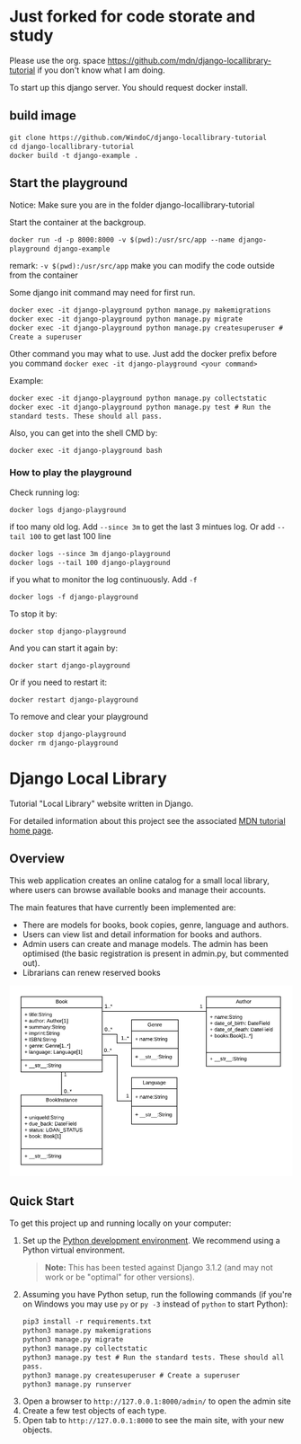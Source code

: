 # Just forked for code storate and study

Please use the org. space https://github.com/mdn/django-locallibrary-tutorial if you don't know what I am doing.

To start up this django server. You should request docker install.

## build image

```shell
git clone https://github.com/WindoC/django-locallibrary-tutorial
cd django-locallibrary-tutorial
docker build -t django-example .
```

## Start the playground

Notice: Make sure you are in the folder django-locallibrary-tutorial

Start the container at the backgroup.

```shell
docker run -d -p 8000:8000 -v $(pwd):/usr/src/app --name django-playground django-example
```

remark: `-v $(pwd):/usr/src/app` make you can modify the code outside from the container

Some django init command may need for first run.

```shell
docker exec -it django-playground python manage.py makemigrations
docker exec -it django-playground python manage.py migrate
docker exec -it django-playground python manage.py createsuperuser # Create a superuser
```

Other command you may what to use. Just add the docker prefix before you command `docker exec -it django-playground <your command>`

Example: 

```shell
docker exec -it django-playground python manage.py collectstatic
docker exec -it django-playground python manage.py test # Run the standard tests. These should all pass.
```

Also, you can get into the shell CMD by:

```shell
docker exec -it django-playground bash
```

### How to play the playground

Check running log:

```shell
docker logs django-playground
```

if too many old log. Add `--since 3m` to get the last 3 mintues log. Or add `--tail 100` to get last 100 line

```shell
docker logs --since 3m django-playground
docker logs --tail 100 django-playground
```

if you what to monitor the log continuously. Add `-f`

```shell
docker logs -f django-playground
```

To stop it by:

```shell
docker stop django-playground
```

And you can start it again by:

```shell
docker start django-playground
```

Or if you need to restart it:

```shell
docker restart django-playground
```

To remove and clear your playground

```shell
docker stop django-playground
docker rm django-playground
```

# Django Local Library

Tutorial "Local Library" website written in Django.

For detailed information about this project see the associated [MDN tutorial home page](https://developer.mozilla.org/en-US/docs/Learn/Server-side/Django/Tutorial_local_library_website).

## Overview

This web application creates an online catalog for a small local library, where users can browse available books and manage their accounts.

The main features that have currently been implemented are:

* There are models for books, book copies, genre, language and authors.
* Users can view list and detail information for books and authors.
* Admin users can create and manage models. The admin has been optimised (the basic registration is present in admin.py, but commented out).
* Librarians can renew reserved books

![Local Library Model](https://raw.githubusercontent.com/mdn/django-locallibrary-tutorial/master/catalog/static/images/local_library_model_uml.png)


## Quick Start

To get this project up and running locally on your computer:
1. Set up the [Python development environment](https://developer.mozilla.org/en-US/docs/Learn/Server-side/Django/development_environment).
   We recommend using a Python virtual environment.
   > **Note:** This has been tested against Django 3.1.2 (and may not work or be "optimal" for other versions).
1. Assuming you have Python setup, run the following commands (if you're on Windows you may use `py` or `py -3` instead of `python` to start Python):
   ```
   pip3 install -r requirements.txt
   python3 manage.py makemigrations
   python3 manage.py migrate
   python3 manage.py collectstatic
   python3 manage.py test # Run the standard tests. These should all pass.
   python3 manage.py createsuperuser # Create a superuser
   python3 manage.py runserver
   ```
1. Open a browser to `http://127.0.0.1:8000/admin/` to open the admin site
1. Create a few test objects of each type.
1. Open tab to `http://127.0.0.1:8000` to see the main site, with your new objects.
